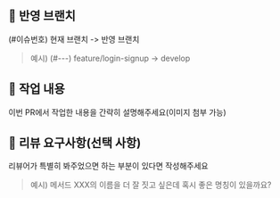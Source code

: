 ## 🔗 반영 브랜치
(#이슈번호) 현재 브랜치 -> 반영 브랜치
> 예시) (#---) feature/login-signup -> develop

## 📝 작업 내용
이번 PR에서 작업한 내용을 간략히 설명해주세요(이미지 첨부 가능)

## 💬 리뷰 요구사항(선택 사항)
리뷰어가 특별히 봐주었으면 하는 부분이 있다면 작성해주세요
> 예시) 메서드 XXX의 이름을 더 잘 짓고 싶은데 혹시 좋은 명칭이 있을까요?
